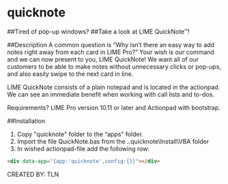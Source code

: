 #  quicknote #


##Tired of pop-up windows?
##Take a look at LIME QuickNote™!

##Description
A common question is “Why isn’t there an easy way to add notes right away from each card in LIME Pro?”  Your wish is our command and we can now present to you, LIME QuickNote! We want all of our customers to be able to make notes without unnecessary clicks or pop-ups, and also easily swipe to the next card in line. 

LIME QuickNote consists of a plain notepad and is located in the actionpad. We can see an immediate benefit when working with call lists and to-dos.

Requirements? LIME Pro version 10.11 or later and Actionpad with bootstrap.


##Installation
1. Copy "quicknote" folder to the “apps” folder.
3. Import the file QuickNote.bas from the ..quicknote\Install\VBA folder
4. In wished actionpad-file add the following row: 
``` html
<div data-app="{app:'quicknote',config:{}}"></div>
```

CREATED BY: TLN
